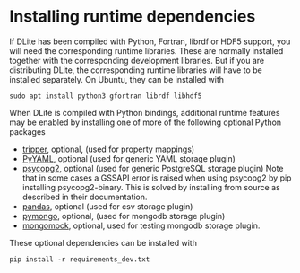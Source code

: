 Installing runtime dependencies
===============================
If DLite has been compiled with Python, Fortran, librdf or HDF5 support, you will need the corresponding runtime libraries.
These are normally installed together with the corresponding development libraries.
But if you are distributing DLite, the corresponding runtime libraries will have to be installed separately.
On Ubuntu, they can be installed with

    sudo apt install python3 gfortran librdf libhdf5

When DLite is compiled with Python bindings, additional runtime features may be enabled by installing one of more of the following optional Python packages
- [tripper], optional, (used for property mappings)
- [PyYAML], optional (used for generic YAML storage plugin)
- [psycopg2], optional (used for generic PostgreSQL storage plugin)
    Note that in some cases a GSSAPI error is raised when using psycopg2
    by pip installing psycopg2-binary.
    This is solved by installing from source as described in their documentation.
- [pandas], optional (used for csv storage plugin)
- [pymongo], optional, (used for mongodb storage plugin)
- [mongomock], optional, used for testing mongodb storage plugin.

These optional dependencies can be installed with

    pip install -r requirements_dev.txt


[tripper]: https://pypi.org/project/tripper/
[PyYAML]: https://pypi.org/project/PyYAML/
[psycopg2]: https://pypi.org/project/psycopg2/
[pandas]: https://pandas.pydata.org/
[pymongo]: https://github.com/mongodb/mongo-python-driver
[mongomock]: https://github.com/mongomock/mongomock
